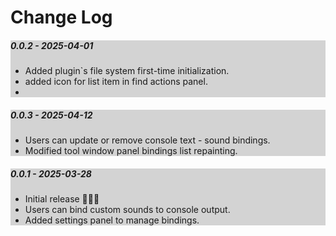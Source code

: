 <h1>Change Log</h1>

<div style="background:lightgray ">
<h5>0.0.2 - 2025-04-01</h5>
<ul>
    <li>Added plugin`s file system first-time initialization.</li>
    <li>added icon for list item in find actions panel.<li>
</ul>
</div>

<div style="background:lightgray ">
<h5>0.0.3 - 2025-04-12</h5>
<ul>
    <li>Users can update or remove console text - sound bindings.</li>
    <li>Modified tool window panel bindings list repainting.</li>
</ul>
</div>

<div style="background:lightgray ">
<h5>0.0.1 - 2025-03-28</h5>
<ul>
    <li>Initial release 🚀🚀🚀</li>
    <li>Users can bind custom sounds to console output.</li>
    <li>Added settings panel to manage bindings.</li>
</ul>
</div>
